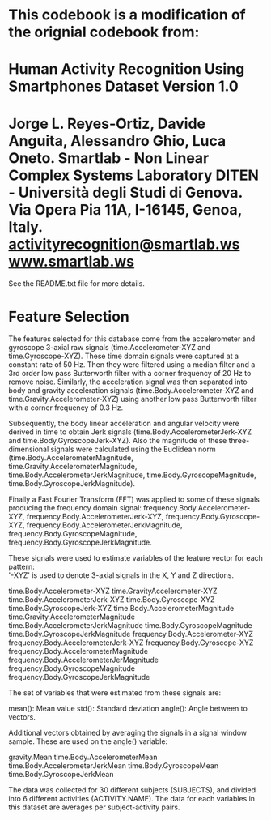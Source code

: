 This codebook is a modification of the orignial codebook from:
==================================================================
Human Activity Recognition Using Smartphones Dataset
Version 1.0
==================================================================
Jorge L. Reyes-Ortiz, Davide Anguita, Alessandro Ghio, Luca Oneto.
Smartlab - Non Linear Complex Systems Laboratory
DITEN - Università degli Studi di Genova.
Via Opera Pia 11A, I-16145, Genoa, Italy.
activityrecognition@smartlab.ws
www.smartlab.ws
==================================================================
See the README.txt file for more details.
 
 Feature Selection 
=================

The features selected for this database come from the accelerometer and gyroscope 3-axial raw signals (time.Accelerometer-XYZ and time.Gyroscope-XYZ).
These time domain signals were captured at a constant rate of 50 Hz. 
Then they were filtered using a median filter and a 3rd order low pass Butterworth filter with a corner frequency of 20 Hz to remove noise. 
Similarly, the acceleration signal was then separated into body and gravity acceleration signals (time.Body.Accelerometer-XYZ and time.Gravity.Accelerometer-XYZ) using another low pass Butterworth filter with a corner frequency of 0.3 Hz. 

Subsequently, the body linear acceleration and angular velocity were derived in time to obtain Jerk signals 
(time.Body.AccelerometerJerk-XYZ and time.Body.GyroscopeJerk-XYZ). 
Also the magnitude of these three-dimensional signals were calculated using the Euclidean norm 
(time.Body.AccelerometerMagnitude, time.Gravity.AccelerometerMagnitude, time.Body.AccelerometerJerkMagnitude, time.Body.GyroscopeMagnitude, time.Body.GyroscopeJerkMagnitude). 

Finally a Fast Fourier Transform (FFT) was applied to some of these signals producing the frequency domain signal: frequency.Body.Accelerometer-XYZ, frequency.Body.AccelerometerJerk-XYZ, frequency.Body.Gyroscope-XYZ, frequency.Body.AccelerometerJerkMagnitude, frequency.Body.GyroscopeMagnitude, frequency.Body.GyroscopeJerkMagnitude.

These signals were used to estimate variables of the feature vector for each pattern:  
'-XYZ' is used to denote 3-axial signals in the X, Y and Z directions.

time.Body.Accelerometer-XYZ
time.GravityAccelerometer-XYZ
time.Body.AccelerometerJerk-XYZ
time.Body.Gyroscope-XYZ
time.Body.GyroscopeJerk-XYZ
time.Body.AccelerometerMagnitude
time.Gravity.AccelerometerMagnitude
time.Body.AccelerometerJerkMagnitude
time.Body.GyroscopeMagnitude
time.Body.GyroscopeJerkMagnitude
frequency.Body.Accelerometer-XYZ
frequency.Body.AccelerometerJerk-XYZ
frequency.Body.Gyroscope-XYZ
frequency.Body.AccelerometerMagnitude
frequency.Body.AccelerometerJerMagnitude
frequency.Body.GyroscopeMagnitude
frequency.Body.GyroscopeJerkMagnitude

The set of variables that were estimated from these signals are: 

mean(): Mean value
std(): Standard deviation
angle(): Angle between to vectors.

Additional vectors obtained by averaging the signals in a signal window sample. These are used on the angle() variable:

gravity.Mean
time.Body.AccelerometerMean
time.Body.AccelerometerJerkMean
time.Body.GyroscopeMean
time.Body.GyroscopeJerkMean

The data was collected for 30 different subjects (SUBJECTS), and divided into 6 different activities (ACTIVITY.NAME).
The data for each variables in this dataset are averages per subject-activity pairs.
